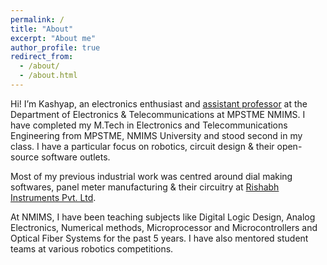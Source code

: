 ```yaml
---
permalink: /
title: "About"
excerpt: "About me"
author_profile: true
redirect_from: 
  - /about/
  - /about.html
---
```


Hi! I’m Kashyap, an electronics enthusiast and [assistant professor](https://engineering.nmims.edu/faculty-and-research/faculty-profile/kashyap-joshi/) at the Department of Electronics & Telecommunications at MPSTME NMIMS. I have completed my M.Tech in Electronics and Telecommunications Engineering from MPSTME, NMIMS University and stood second in my class. I have a particular focus on robotics, circuit design & their open-source software outlets.

Most of my previous industrial work was centred around dial making softwares, panel meter manufacturing & their circuitry at [Rishabh Instruments Pvt. Ltd](https://rishabh.co.in/).

At NMIMS, I have been teaching subjects like Digital Logic Design, Analog Electronics, Numerical methods, Microprocessor and Microcontrollers and Optical Fiber Systems for the past 5 years. I have also mentored student teams at various robotics competitions.
